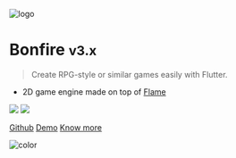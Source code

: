 ![logo](../_media/bonfire.gif)

# Bonfire <small>v3.x</small>

> Create RPG-style or similar games easily with Flutter.

- 2D game engine made on top of [Flame](https://flame-engine.org/)

[![](https://img.shields.io/github/forks/rafaelbarbosatec/bonfire.svg?style=flat&logo=github&colorB=orange&label=forks)](https://github.com/RafaelBarbosatec/bonfire)
[![](https://img.shields.io/github/stars/rafaelbarbosatec/bonfire.svg?style=flat&logo=github&colorB=orange&label=stars)](https://github.com/RafaelBarbosatec/bonfire)


[Github](https://github.com/RafaelBarbosatec/bonfire)
[Demo](https://bonfire-engine.github.io/examples/bonfire-v3)
[Know more](#welcome-to-bonfire)

![color](#3f3f3f)

